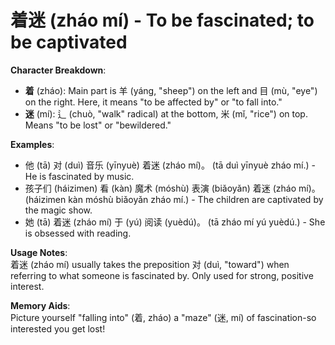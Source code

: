 # **着迷 (zháo mí) - To be fascinated; to be captivated**

**Character Breakdown**:  
- **着** (zháo): Main part is 羊 (yáng, "sheep") on the left and 目 (mù, "eye") on the right. Here, it means "to be affected by" or "to fall into."  
- **迷** (mí): 辶 (chuò, "walk" radical) at the bottom, 米 (mǐ, "rice") on top. Means "to be lost" or "bewildered."

**Examples**:  
- 他 (tā) 对 (duì) 音乐 (yīnyuè) 着迷 (zháo mí)。 (tā duì yīnyuè zháo mí.) - He is fascinated by music.  
- 孩子们 (háizimen) 看 (kàn) 魔术 (móshù) 表演 (biǎoyǎn) 着迷 (zháo mí)。 (háizimen kàn móshù biǎoyǎn zháo mí.) - The children are captivated by the magic show.  
- 她 (tā) 着迷 (zháo mí) 于 (yú) 阅读 (yuèdú)。 (tā zháo mí yú yuèdú.) - She is obsessed with reading.

**Usage Notes**:  
着迷 (zháo mí) usually takes the preposition 对 (duì, "toward") when referring to what someone is fascinated by. Only used for strong, positive interest.

**Memory Aids**:  
Picture yourself "falling into" (着, zháo) a "maze" (迷, mí) of fascination-so interested you get lost!